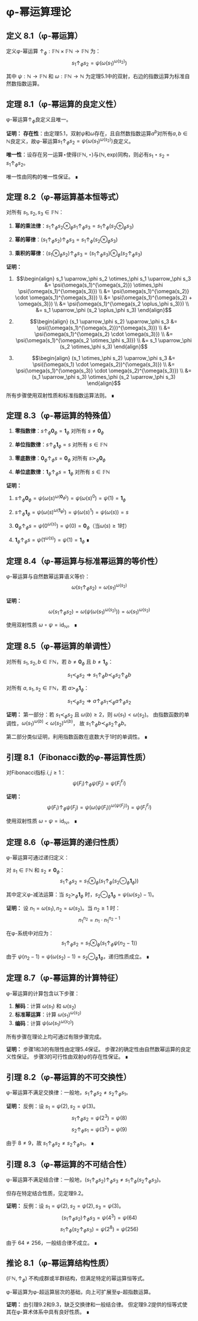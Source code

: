 # φ-幂运算理论

## 定义 8.1（φ-幂运算）
定义φ-幂运算 $\uparrow_\phi: \mathbb{F}\mathbb{N} \times \mathbb{F}\mathbb{N} \to \mathbb{F}\mathbb{N}$ 为：
$$s_1 \uparrow_\phi s_2 = \psi(\omega(s_1)^{\omega(s_2)})$$

其中 $\psi: \mathbb{N} \to \mathbb{F}\mathbb{N}$ 和 $\omega: \mathbb{F}\mathbb{N} \to \mathbb{N}$ 为定理5.1中的双射，右边的指数运算为标准自然数指数运算。

## 定理 8.1（φ-幂运算的良定义性）
φ-幂运算$\uparrow_\phi$良定义且唯一。

**证明：**
**存在性**：由定理5.1，双射$\psi$和$\omega$存在，且自然数指数运算$a^b$对所有$a,b \in \mathbb{N}$良定义，故φ-幂运算$s_1 \uparrow_\phi s_2 = \psi(\omega(s_1)^{\omega(s_2)})$良定义。

**唯一性**：设存在另一运算$\star$使得$(\mathbb{F}\mathbb{N}, \star)$与$(\mathbb{N}, \text{exp})$同构，则必有$s_1 \star s_2 = s_1 \uparrow_\phi s_2$。

唯一性由同构的唯一性保证。 ∎

## 定理 8.2（φ-幂运算基本恒等式）
对所有 $s_1, s_2, s_3 \in \mathbb{F}\mathbb{N}$：

1. **幂的乘法律**：$s_1 \uparrow_\phi s_2 \otimes_\phi s_1 \uparrow_\phi s_3 = s_1 \uparrow_\phi (s_2 \oplus_\phi s_3)$

2. **幂的幂律**：$(s_1 \uparrow_\phi s_2) \uparrow_\phi s_3 = s_1 \uparrow_\phi (s_2 \otimes_\phi s_3)$

3. **乘积的幂律**：$(s_1 \otimes_\phi s_2) \uparrow_\phi s_3 = (s_1 \uparrow_\phi s_3) \otimes_\phi (s_2 \uparrow_\phi s_3)$

**证明：**
1. $$\begin{align}
   s_1 \uparrow_\phi s_2 \otimes_\phi s_1 \uparrow_\phi s_3 &= \psi(\omega(s_1)^{\omega(s_2)}) \otimes_\phi \psi(\omega(s_1)^{\omega(s_3)}) \\
   &= \psi(\omega(s_1)^{\omega(s_2)} \cdot \omega(s_1)^{\omega(s_3)}) \\
   &= \psi(\omega(s_1)^{\omega(s_2) + \omega(s_3)}) \\
   &= \psi(\omega(s_1)^{\omega(s_2 \oplus_\phi s_3)}) \\
   &= s_1 \uparrow_\phi (s_2 \oplus_\phi s_3)
   \end{align}$$

2. $$\begin{align}
   (s_1 \uparrow_\phi s_2) \uparrow_\phi s_3 &= \psi((\omega(s_1)^{\omega(s_2)})^{\omega(s_3)}) \\
   &= \psi(\omega(s_1)^{\omega(s_2) \cdot \omega(s_3)}) \\
   &= \psi(\omega(s_1)^{\omega(s_2 \otimes_\phi s_3)}) \\
   &= s_1 \uparrow_\phi (s_2 \otimes_\phi s_3)
   \end{align}$$

3. $$\begin{align}
   (s_1 \otimes_\phi s_2) \uparrow_\phi s_3 &= \psi((\omega(s_1) \cdot \omega(s_2))^{\omega(s_3)}) \\
   &= \psi(\omega(s_1)^{\omega(s_3)} \cdot \omega(s_2)^{\omega(s_3)}) \\
   &= (s_1 \uparrow_\phi s_3) \otimes_\phi (s_2 \uparrow_\phi s_3)
   \end{align}$$

所有步骤使用双射性质和标准指数运算法则。 ∎

## 定理 8.3（φ-幂运算的特殊值）
1. **零指数律**：$s \uparrow_\phi \mathbf{0}_\phi = \mathbf{1}_\phi$ 对所有 $s \neq \mathbf{0}_\phi$

2. **单位指数律**：$s \uparrow_\phi \mathbf{1}_\phi = s$ 对所有 $s \in \mathbb{F}\mathbb{N}$

3. **零底数律**：$\mathbf{0}_\phi \uparrow_\phi s = \mathbf{0}_\phi$ 对所有 $s \succ_\phi \mathbf{0}_\phi$

4. **单位底数律**：$\mathbf{1}_\phi \uparrow_\phi s = \mathbf{1}_\phi$ 对所有 $s \in \mathbb{F}\mathbb{N}$

**证明：**
1. $s \uparrow_\phi \mathbf{0}_\phi = \psi(\omega(s)^{\omega(\mathbf{0}_\phi)}) = \psi(\omega(s)^0) = \psi(1) = \mathbf{1}_\phi$

2. $s \uparrow_\phi \mathbf{1}_\phi = \psi(\omega(s)^{\omega(\mathbf{1}_\phi)}) = \psi(\omega(s)^1) = \psi(\omega(s)) = s$

3. $\mathbf{0}_\phi \uparrow_\phi s = \psi(0^{\omega(s)}) = \psi(0) = \mathbf{0}_\phi$（当$\omega(s) \geq 1$时）

4. $\mathbf{1}_\phi \uparrow_\phi s = \psi(1^{\omega(s)}) = \psi(1) = \mathbf{1}_\phi$ ∎

## 定理 8.4（φ-幂运算与标准幂运算的等价性）
φ-幂运算与自然数幂运算语义等价：
$$\omega(s_1 \uparrow_\phi s_2) = \omega(s_1)^{\omega(s_2)}$$

**证明：**
$$\omega(s_1 \uparrow_\phi s_2) = \omega(\psi(\omega(s_1)^{\omega(s_2)})) = \omega(s_1)^{\omega(s_2)}$$

使用双射性质 $\omega \circ \psi = \text{id}_\mathbb{N}$。 ∎

## 定理 8.5（φ-幂运算的单调性）
对所有 $s_1, s_2, b \in \mathbb{F}\mathbb{N}$，若 $b \neq \mathbf{0}_\phi$ 且 $b \neq \mathbf{1}_\phi$：

$$s_1 \prec_\phi s_2 \Rightarrow s_1 \uparrow_\phi b \prec_\phi s_2 \uparrow_\phi b$$

对所有 $a, s_1, s_2 \in \mathbb{F}\mathbb{N}$，若 $a \succ_\phi \mathbf{1}_\phi$：

$$s_1 \prec_\phi s_2 \Rightarrow a \uparrow_\phi s_1 \prec_\phi a \uparrow_\phi s_2$$

**证明：**
第一部分：若 $s_1 \prec_\phi s_2$ 且 $\omega(b) \geq 2$，则 $\omega(s_1) < \omega(s_2)$。
由指数函数的单调性，$\omega(s_1)^{\omega(b)} < \omega(s_2)^{\omega(b)}$，
故 $s_1 \uparrow_\phi b \prec_\phi s_2 \uparrow_\phi b$。

第二部分类似证明，利用指数函数在底数大于1时的单调性。 ∎

## 引理 8.1（Fibonacci数的φ-幂运算性质）
对Fibonacci指标 $i, j \geq 1$：
$$\psi(F_i) \uparrow_\phi \psi(F_j) = \psi(F_i^{F_j})$$

**证明：**
$$\psi(F_i) \uparrow_\phi \psi(F_j) = \psi(\omega(\psi(F_i))^{\omega(\psi(F_j))}) = \psi(F_i^{F_j})$$

使用双射性质 $\omega \circ \psi = \text{id}_\mathbb{N}$。 ∎

## 定理 8.6（φ-幂运算的递归性质）
φ-幂运算可通过递归定义：

对 $s_1 \in \mathbb{F}\mathbb{N}$ 和 $s_2 \neq \mathbf{0}_\phi$：
$$s_1 \uparrow_\phi s_2 = s_1 \otimes_\phi (s_1 \uparrow_\phi (s_2 \ominus_\phi \mathbf{1}_\phi))$$

其中定义φ-减法运算：当 $s_2 \succ_\phi \mathbf{1}_\phi$ 时，$s_2 \ominus_\phi \mathbf{1}_\phi = \psi(\omega(s_2) - 1)$。

**证明：**
设 $n_1 = \omega(s_1), n_2 = \omega(s_2)$。当 $n_2 \geq 1$ 时：
$$n_1^{n_2} = n_1 \cdot n_1^{n_2-1}$$

在φ-系统中对应为：
$$s_1 \uparrow_\phi s_2 = s_1 \otimes_\phi (s_1 \uparrow_\phi \psi(n_2-1))$$

由于 $\psi(n_2-1) = \psi(\omega(s_2)-1) = s_2 \ominus_\phi \mathbf{1}_\phi$，递归性质成立。 ∎

## 定理 8.7（φ-幂运算的计算特征）
φ-幂运算的计算包含以下步骤：

1. **解码**：计算 $\omega(s_1)$ 和 $\omega(s_2)$
2. **标准幂运算**：计算 $\omega(s_1)^{\omega(s_2)}$
3. **编码**：计算 $\psi(\omega(s_1)^{\omega(s_2)})$

所有步骤在理论上均可通过有限步骤完成。

**证明：**
步骤1和3的有限性由定理5.4保证。
步骤2的确定性由自然数幂运算的良定义性保证。
步骤3的可行性由双射$\psi$的存在性保证。 ∎

## 引理 8.2（φ-幂运算的不可交换性）
φ-幂运算不满足交换律：一般地，$s_1 \uparrow_\phi s_2 \neq s_2 \uparrow_\phi s_1$。

**证明：**
反例：设 $s_1 = \psi(2), s_2 = \psi(3)$。
$$s_1 \uparrow_\phi s_2 = \psi(2^3) = \psi(8)$$
$$s_2 \uparrow_\phi s_1 = \psi(3^2) = \psi(9)$$

由于 $8 \neq 9$，故 $s_1 \uparrow_\phi s_2 \neq s_2 \uparrow_\phi s_1$。 ∎

## 引理 8.3（φ-幂运算的不可结合性）
φ-幂运算不满足结合律：一般地，$(s_1 \uparrow_\phi s_2) \uparrow_\phi s_3 \neq s_1 \uparrow_\phi (s_2 \uparrow_\phi s_3)$。

但存在特定结合性质，见定理9.2。

**证明：**
反例：设 $s_1 = \psi(2), s_2 = \psi(2), s_3 = \psi(3)$。
$$(s_1 \uparrow_\phi s_2) \uparrow_\phi s_3 = \psi(4^3) = \psi(64)$$
$$s_1 \uparrow_\phi (s_2 \uparrow_\phi s_3) = \psi(2^8) = \psi(256)$$

由于 $64 \neq 256$，一般结合律不成立。 ∎

## 推论 8.1（φ-幂运算结构性质）
$(\mathbb{F}\mathbb{N}, \uparrow_\phi)$ 不构成群或半群结构，但满足特定的幂运算恒等式。

φ-幂运算为φ-超运算层次的基础，向上可扩展至φ-超指数运算。

**证明：**
由引理9.2和9.3，缺乏交换律和一般结合律。
但定理9.2提供的恒等式使其在φ-算术体系中具有良好性质。 ∎